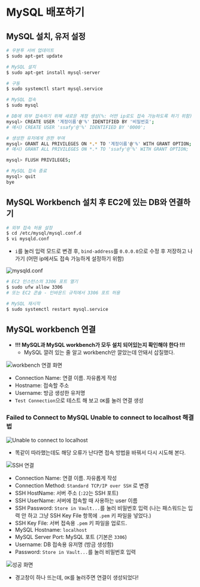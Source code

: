 # MySQL 배포하기

## MySQL 설치, 유저 설정

```bash
# 우분투 서버 업데이트
$ sudo apt-get update

# MySQL 설치
$ sudo apt-get install mysql-server

# 구동
$ sudo systemctl start mysql.service
```

```bash
# MySQL 접속
$ sudo mysql

# DB에 외부 접속하기 위해 새로운 계정 생성(%: 어떤 ip로도 접속 가능하도록 하기 위함)
mysql> CREATE USER '계정이름'@'%' IDENTIFIED BY '비밀번호';
# 예시) CREATE USER 'ssafy'@'%' IDENTIFIED BY '0000';

# 생성한 유저에게 권한 부여
mysql> GRANT ALL PRIVILEGES ON *.* TO '계정이름'@'%' WITH GRANT OPTION;
# 예시) GRANT ALL PRIVILEGES ON *.* TO 'ssafy'@'%' WITH GRANT OPTION;

mysql> FLUSH PRIVILEGES;

# MySQL 접속 종료
mysql> quit
bye
```

## MySQL Workbench 설치 후 EC2에 있는 DB와 연결하기

```bash
# 외부 접속 허용 설정
$ cd /etc/mysql/mysql.conf.d
$ vi mysqld.conf
```

- `i`를 눌러 입력 모드로 변경 후, `bind-address`를 `0.0.0.0`으로 수정 후 저장하고 나가기 (어떤 ip에서도 접속 가능하게 설정하기 위함)

![mysqld.conf](https://user-images.githubusercontent.com/25563077/198915091-edf036a0-cfa2-4e56-a590-bcef36438d9d.png)

```bash
# EC2 인스턴스의 3306 포트 열기
$ sudo ufw allow 3306
# 또는 EC2 콘솔 - 인바운드 규칙에서 3306 포트 허용

# MySQL 재시작
$ sudo systemctl restart mysql.service
```

## MySQL workbench 연결

- **!!! MySQL과 MySQL workbench가 모두 설치 되어있는지 확인해야 한다 !!!**
  - MySQL 깔려 있는 줄 알고 workbench만 깔았는데 안돼서 삽질했다.

![workbench 연결 화면](https://user-images.githubusercontent.com/25563077/198915766-c3618e05-a96a-421c-95a7-57e4d228e881.png)

- Connection Name: 연결 이름. 자유롭게 작성
- Hostname: 접속할 주소
- Username: 방금 생성한 유저명
- `Test Connection`으로 테스트 해 보고 `OK`를 눌러 연결 생성

### Failed to Connect to MySQL Unable to connect to localhost 해결법

![Unable to connect to localhost](https://user-images.githubusercontent.com/25563077/198915987-0825d063-3287-40cf-ae25-eb302e531d5d.png)

- 똑같이 따라했는데도 해당 오류가 난다면 접속 방법을 바꿔서 다시 시도해 본다.

![SSH 연결](https://user-images.githubusercontent.com/25563077/198916800-f94973a6-9b69-4347-bfa9-207f0caa1608.png)

- Connection Name: 연결 이름. 자유롭게 작성
- Connection Method: `Standard TCP/IP over SSH` 로 변경
- SSH HostName: 서버 주소 (`:22`는 SSH 포트)
- SSH UserName: 서버에 접속할 때 사용하는 user 이름
- SSH Password: `Store in Vault...`를 눌러 비밀번호 입력 (나는 패스워드는 입력 안 하고 그냥 SSH Key File 항목에 `.pem` 키 파일을 넣었다.)
- SSH Key File: 서버 접속용 `.pem` 키 파일을 업로드.
- MySQL Hostname: `localhost`
- MySQL Server Port: MySQL 포트 (기본은 `3306`)
- Username: DB 접속용 유저명 (방금 생성함)
- Password: `Store in Vault...`를 눌러 비밀번호 입력

![성공 화면](https://user-images.githubusercontent.com/25563077/198917346-7b7128c6-6ce9-4a8a-b63f-fc6644f3c8e6.png)

- 경고창이 하나 뜨는데, `OK`를 눌러주면 연결이 생성되었다!
